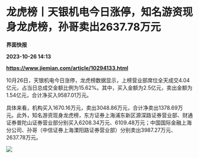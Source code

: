 # 龙虎榜丨天银机电今日涨停，知名游资现身龙虎榜，孙哥卖出2637.78万元
**界面快报**

**2023-10-26 14:13**

**https://www.jiemian.com/article/10294133.html**

10月26日，天银机电今日涨停，龙虎榜数据显示，上榜营业部席位全天成交4.04亿元，占当日总成交金额比例为15.62%。其中，买入金额为2.5亿元，卖出金额为1.54亿元，合计净买入9587.01万元。

具体来看，机构买入1670.16万元，卖出3048.86万元，合计净卖出1378.69万元。此外，知名游资现身龙虎榜，东方证券上海浦东新区源深路证券营业部、财通证券普陀山证券营业部分别买入6208.34万元、6109.48万元；中国国际金融上海分公司、孙哥（中信证券上海溧阳路证券营业部）分别卖出3987.27万元、2637.78万元。

![](https://img1.jiemian.com/101/original/20231026/16983292217666100_a700xH.png)
